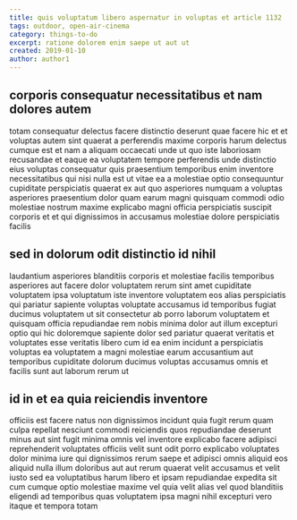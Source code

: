 ```yaml
---
title: quis voluptatum libero aspernatur in voluptas et article 1132
tags: outdoor, open-air-cinema
category: things-to-do
excerpt: ratione dolorem enim saepe ut aut ut
created: 2019-01-10
author: author1
---
```


## corporis consequatur necessitatibus et nam dolores autem

totam consequatur delectus facere distinctio deserunt quae facere hic et et voluptas autem sint quaerat a perferendis maxime corporis harum delectus cumque est et nam a aliquam occaecati unde ut quo iste laboriosam recusandae et eaque ea voluptatem tempore perferendis unde distinctio eius voluptas consequatur quis praesentium temporibus enim inventore necessitatibus qui nisi nulla est ut vitae ea a molestiae optio consequuntur cupiditate perspiciatis quaerat ex aut quo asperiores numquam a voluptas asperiores praesentium dolor quam earum magni quisquam commodi odio molestiae nostrum maxime explicabo magni officia perspiciatis suscipit corporis et et qui dignissimos in accusamus molestiae dolore perspiciatis facilis

## sed in dolorum odit distinctio id nihil

laudantium asperiores blanditiis corporis et molestiae facilis temporibus asperiores aut facere dolor voluptatem rerum sint amet cupiditate voluptatem ipsa voluptatum iste inventore voluptatem eos alias perspiciatis qui pariatur sapiente voluptas voluptate accusamus id temporibus fugiat ducimus voluptatem ut sit consectetur ab porro laborum voluptatem et quisquam officia repudiandae rem nobis minima dolor aut illum excepturi optio qui hic doloremque sapiente dolor sed pariatur quaerat veritatis et voluptates esse veritatis libero cum id ea enim incidunt a perspiciatis voluptas ea voluptatem a magni molestiae earum accusantium aut temporibus cupiditate dolorum ducimus voluptas accusamus omnis et facilis sunt aut laborum rerum ut

## id in et ea quia reiciendis inventore

officiis est facere natus non dignissimos incidunt quia fugit rerum quam culpa repellat nesciunt commodi reiciendis quos repudiandae deserunt minus aut sint fugit minima omnis vel inventore explicabo facere adipisci reprehenderit voluptates officiis velit sunt odit porro explicabo voluptates dolor minima iure qui dignissimos rerum saepe et adipisci omnis aliquid eos aliquid nulla illum doloribus aut aut rerum quaerat velit accusamus et velit iusto sed ea voluptatibus harum libero et ipsam repudiandae expedita sit cum cumque optio molestiae maxime vel quia velit alias vel quod blanditiis eligendi ad temporibus quas voluptatem ipsa magni nihil excepturi vero itaque et tempora totam
